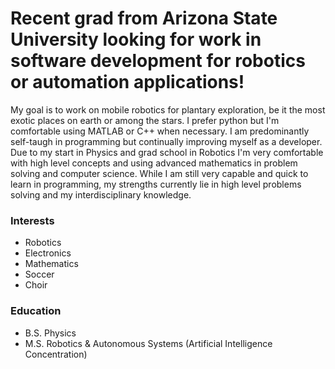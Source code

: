 # Recent grad from Arizona State University looking for work in software development for robotics or automation applications! 

My goal is to work on mobile robotics for plantary exploration, be it the most exotic places on earth or among the stars. I prefer python but I'm comfortable using MATLAB or C++ when necessary. I am predominantly self-taugh in programming but continually improving myself as a developer. Due to my start in Physics and grad school in Robotics I'm very comfortable with high level concepts and using advanced mathematics in problem solving and computer science. While I am still very capable and quick to learn in programming, my strengths currently lie in high level problems solving and my interdisciplinary knowledge.

### Interests
- Robotics
- Electronics
- Mathematics
- Soccer
- Choir

### Education
- B.S. Physics
- M.S. Robotics & Autonomous Systems (Artificial Intelligence Concentration)
